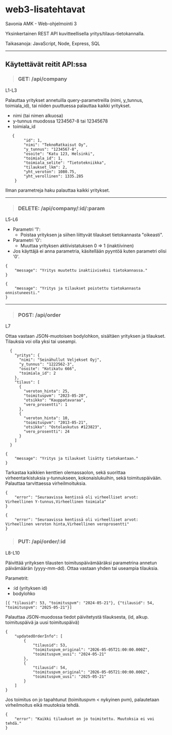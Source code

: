# web3-lisatehtavat
Savonia AMK - Web-ohjelmointi 3

Yksinkertainen REST API kuvitteellisella yritys/tilaus-tietokannalla.

Taikasanoja: JavaScript, Node, Express, SQL

---

## Käytettävät reitit API:ssa
> ### GET: /api/company

L1-L3

Palauttaa yritykset annetuilla query-parametreilla (nimi, y_tunnus, toimiala_id), tai niiden puuttuessa palauttaa kaikki yritykset.

- nimi (tai nimen alkuosa)
- y-tunnus muodossa 1234567-8 tai 12345678
- toimiala_id

```
   {
        "id": 1,
        "nimi": "TeknoRatkaisut Oy",
        "y_tunnus": "1234567-8",
        "osoite": "Katu 123, Helsinki",
        "toimiala_id": 1,
        "toimiala_selite": "Tietotekniikka",
        "tilaukset_lkm": 2,
        "yht_veroton": 1080.75,
        "yht_verollinen": 1335.285
    }
```

Ilman parametreja haku palauttaa kaikki yritykset.


---

> ### DELETE: /api/company/:id/:param

L5-L6

- Parametri '1': 
    - Poistaa yrityksen ja siihen liittyvät tilaukset tietokannasta "oikeasti".
- Parametri '0': 
    - Muuttaa yrityksen aktiivistatuksen 0 => 1 (inaktiivinen)
- Jos käyttäjä ei anna parametria, käsitellään pyyntöä kuten parametri olisi '0'.

```
{
    "message": "Yritys muutettu inaktiiviseksi tietokannassa."
}
```
```
{
    "message": "Yritys ja tilaukset poistettu tietokannasta onnistuneesti."
}
```



---

> ### POST: /api/order

L7

Ottaa vastaan JSON-muotoisen bodylohkon, sisältäen yrityksen ja tilaukset.
Tilauksia voi olla yksi tai useampi.

```
  {
    "yritys": {
      "nimi": "Seinähullut Veljekset Oyj",
      "y_tunnus": "1222562-3",
      "osoite": "Kotikatu 666",
      "toimiala_id": 2
    },
    "tilaus": [
      {
        "veroton_hinta": 25,
        "toimituspvm": "2023-05-20",
        "otsikko": "Kauppatavaraa",
        "vero_prosentti": 1
      },
      {
        "veroton_hinta": 10,
        "toimituspvm": "2013-05-21",
        "otsikko": "Ostolaskutus #123823",
        "vero_prosentti": 24
      }
    ]
  }
```

```
{
    "message": "Yritys ja tilaukset lisätty tietokantaan."
}
```
Tarkastaa kaikkien kenttien olemassaolon, sekä suorittaa virheentarkistuksia y-tunnukseen, kokonaislukuihin, sekä toimituspäivään.
Palauttaa tarvittaessa virheilmoituksia.

```
{
    "error": "Seuraavissa kentissä oli virheelliset arvot: Virheellinen Y-tunnus,Virheellinen toimiala"
}
```
```
{
    "error": "Seuraavissa kentissä oli virheelliset arvot: Virheellinen veroton hinta,Virheellinen veroprosentti"
}
```

> ### PUT: /api/order/:id

L8-L10

Päivittää yrityksen tilausten toimituspäivämääräksi parametrina annetun päivämäärän (yyyy-mm-dd).
Ottaa vastaan yhden tai useampia tilauksia.

Parametrit: 
- :id (yrityksen id)
- bodylohko
```
[{ "tilausid": 53, "toimituspvm": "2024-05-21"}, {"tilausid": 54, "toimituspvm": "2025-05-21"}]
```

Palauttaa JSON-muodossa tiedot päivitetystä tilauksesta, (id, alkup. toimituspäivä ja uusi toimituspäivä)
```
{
    "updatedOrderInfo": [
        {
            "tilausid": 53,
            "toimituspvm_original": "2026-05-05T21:00:00.000Z",
            "toimituspvm_uusi": "2024-05-21"
        },
        {
            "tilausid": 54,
            "toimituspvm_original": "2026-05-05T21:00:00.000Z",
            "toimituspvm_uusi": "2025-05-21"
        }
    ]
}
```

Jos toimitus on jo tapahtunut (toimituspvm < nykyinen pvm), palautetaan virheilmoitus eikä muutoksia tehdä.

```
{
    "error": "Kaikki tilaukset on jo toimitettu. Muutoksia ei voi tehdä."
}
```


